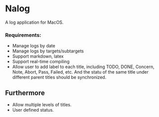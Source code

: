 # Nalog
A log application for MacOS.

### Requirements:
* Manage logs by date
* Manage logs by targets/subtargets
* Support markdown, latex
* Support real-time compiling
* Allow user to add label to each title, including TODO, DONE, Concern, Note, Abort, Pass, Failed, etc. And the statu of the same title under different parent titles should be synchronized.

## Furthermore
* Allow multiple levels of titles.
* User defined status.
